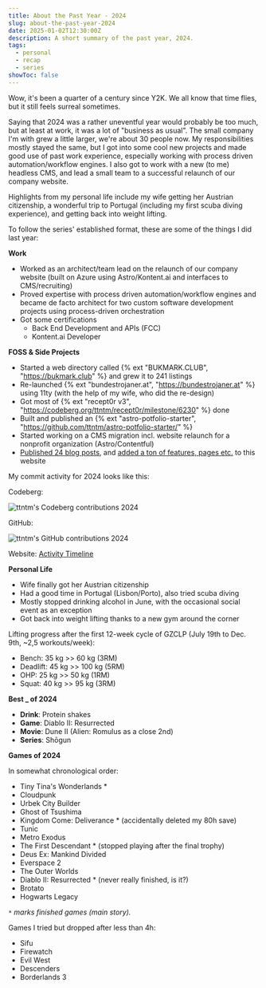 ```yaml
---
title: About the Past Year - 2024
slug: about-the-past-year-2024
date: 2025-01-02T12:30:00Z
description: A short summary of the past year, 2024.
tags:
  - personal
  - recap
  - series
showToc: false
---
```


Wow, it's been a quarter of a century since Y2K.
We all know that time flies, but it still feels surreal sometimes.

Saying that 2024 was a rather uneventful year would probably be too much, but at least at work, it was a lot of "business as usual". The small company I'm with grew a little larger, we're about 30 people now. My responsibilities mostly stayed the same, but I got into some cool new projects and made good use of past work experience, especially working with process driven automation/workflow engines. I also got to work with a new (to me) headless CMS, and lead a small team to a successful relaunch of our company website.

Highlights from my personal life include my wife getting her Austrian citizenship, a wonderful trip to Portugal (including my first scuba diving experience), and getting back into weight lifting.

To follow the series' established format, these are some of the things I did last year:

**Work**

- Worked as an architect/team lead on the relaunch of our company website (built on Azure using Astro/Kontent.ai and interfaces to CMS/recruiting)
- Proved expertise with process driven automation/workflow engines and became de facto architect for two custom software development projects using process-driven orchestration
- Got some certifications
  - Back End Development and APIs (FCC)
  - <span>Kontent.ai</span> Developer

**FOSS & Side Projects**

- Started a web directory called {% ext "BUKMARK.CLUB", "https://bukmark.club" %} and grew it to 241 listings
- Re-launched {% ext "bundestrojaner.at", "https://bundestrojaner.at" %} using 11ty (with the help of my wife, who did the re-design)
- Got most of {% ext "recept0r v3", "https://codeberg.org/ttntm/recept0r/milestone/6230" %} done
- Built and published an {% ext "astro-potfolio-starter", "https://github.com/ttntm/astro-potfolio-starter/" %}
- Started working on a CMS migration incl. website relaunch for a nonprofit organization (Astro/Contentful)
- [Published 24 blog posts](/blog/#2024), and [added a ton of features, pages etc.](/tags/evolution/) to this website

My commit activity for 2024 looks like this:

Codeberg:

<img src="/img/blog/cdbrg_2024.png" class="img-fluid img-center auto-invert" alt="ttntm's Codeberg contributions 2024">

GitHub:

<img src="/img/blog/gh_2024.png" class="img-fluid img-center auto-invert" alt="ttntm's GitHub contributions 2024">

Website: [Activity Timeline](/changelog/#timeline)

**Personal Life**

- Wife finally got her Austrian citizenship
- Had a good time in Portugal (Lisbon/Porto), also tried scuba diving
- Mostly stopped drinking alcohol in June, with the occasional social event as an exception
- Got back into weight lifting thanks to a new gym around the corner

Lifting progress after the first 12-week cycle of GZCLP (July 19th to Dec. 9th, ~2,5 workouts/week):

- Bench: 35 kg >> 60 kg (3RM)
- Deadlift: 45 kg >> 100 kg (5RM)
- OHP: 25 kg >> 50 kg (1RM)
- Squat: 40 kg >> 95 kg (3RM)

**Best _ of 2024**

- **Drink**: Protein shakes
- **Game**: Diablo II: Resurrected
- **Movie**: Dune II (Alien: Romulus as a close 2nd)
- **Series**: Shōgun

<div class="hr shadow mt2 mb2"></div>

**Games of 2024**

<div class="grid grid2 gap1">
<div>
<p>In somewhat chronological order:</p>

- Tiny Tina's Wonderlands *
- Cloudpunk
- Urbek City Builder
- Ghost of Tsushima
- Kingdom Come: Deliverance *
  (accidentally deleted my 80h save)
- Tunic
- Metro Exodus
- The First Descendant *
  (stopped playing after the final trophy)
- Deus Ex: Mankind Divided
- Everspace 2
- The Outer Worlds
- Diablo II: Resurrected *
  (never really finished, is it?)
- Brotato
- Hogwarts Legacy

<code>*</code> <em>marks finished games (main story).</em>
</div>
<div>
<p>Games I tried but dropped after less than 4h:</p>

- Sifu
- Firewatch
- Evil West
- Descenders
- Borderlands 3
</div>
</div>
